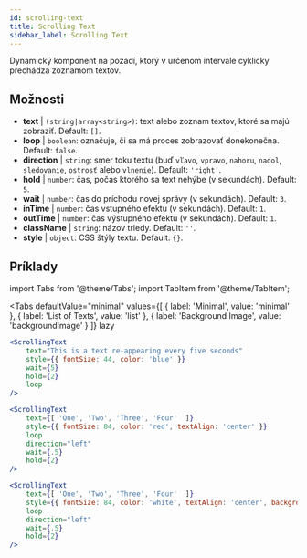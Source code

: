 ```yaml
---
id: scrolling-text
title: Scrolling Text
sidebar_label: Scrolling Text
---
```


Dynamický komponent na pozadí, ktorý v určenom intervale cyklicky prechádza zoznamom textov.

## Možnosti

* __text__ | `(string|array<string>)`: text alebo zoznam textov, ktoré sa majú zobraziť. Default: `[]`.
* __loop__ | `boolean`: označuje, či sa má proces zobrazovať donekonečna. Default: `false`.
* __direction__ | `string`: smer toku textu (buď `vľavo`, `vpravo`, `nahoru`, `nadol`, `sledovanie`, `ostrosť` alebo `vlnenie`). Default: `'right'`.
* __hold__ | `number`: čas, počas ktorého sa text nehýbe (v sekundách). Default: `5`.
* __wait__ | `number`: čas do príchodu novej správy (v sekundách). Default: `3`.
* __inTime__ | `number`: čas vstupného efektu (v sekundách). Default: `1`.
* __outTime__ | `number`: čas výstupného efektu (v sekundách). Default: `1`.
* __className__ | `string`: názov triedy. Default: `''`.
* __style__ | `object`: CSS štýly textu. Default: `{}`.


## Príklady


import Tabs from '@theme/Tabs';
import TabItem from '@theme/TabItem';

<Tabs
    defaultValue="minimal"
    values={[
        { label: 'Minimal', value: 'minimal' },
        { label: 'List of Texts', value: 'list' },
        { label: 'Background Image', value: 'backgroundImage' }
    ]}
    lazy
>

<TabItem value="minimal">

```jsx live
<ScrollingText
    text="This is a text re-appearing every five seconds"
    style={{ fontSize: 44, color: 'blue' }}
    wait={5}
    hold={2}
    loop
/>
```

</TabItem>

<TabItem value="list">

```jsx live
<ScrollingText
    text={[ 'One', 'Two', 'Three', 'Four'  ]}
    style={{ fontSize: 84, color: 'red', textAlign: 'center' }}
    loop
    direction="left"
    wait={.5}
    hold={2}
/>
```

</TabItem>

<TabItem value="backgroundImage">

```jsx live
<ScrollingText
    text={[ 'One', 'Two', 'Three', 'Four'  ]}
    style={{ fontSize: 84, color: 'white', textAlign: 'center', backgroundImage: 'url(https://bit.ly/3qlRgoR)', backgroundSize: '1200px 200px' }}
    loop
    direction="left"
    wait={.5}
    hold={2}
/>
```

</TabItem>

</Tabs>
